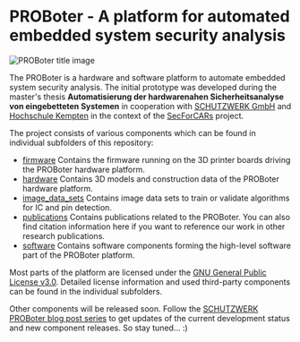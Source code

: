 # PROBoter - A platform for automated embedded system security analysis

![PROBoter title image](/docs/title.png)

The PROBoter is a hardware and software platform to automate embedded system security analysis. The initial prototype was developed during the master's thesis **Automatisierung der hardwarenahen Sicherheitsanalyse von eingebetteten Systemen** in cooperation with [SCHUTZWERK GmbH](https://www.schutzwerk.com) and
[Hochschule Kempten](https://www.hs-kempten.de) in the context of the [SecForCARs](https://www.secforcars.de) project.

The project consists of various components which can be found in individual subfolders of this repository:

- [firmware](/firmware) Contains the firmware running on the 3D printer boards driving the PROBoter hardware platform.
- [hardware](/hardware) Contains 3D models and construction data of the PROBoter hardware platform.
- [image_data_sets](/image_data_sets) Contains image data sets to train or validate algorithms for IC and pin detection.
- [publications](/publications) Contains publications related to the PROBoter. You can also find citation information here if you want to reference our work in other research publications.
- [software](/software) Contains software components forming the high-level software part of the PROBoter platform.

Most parts of the platform are licensed under the [GNU General Public License v3.0](https://www.gnu.org/licenses/gpl-3.0.txt). Detailed license information and used third-party components can be found in the individual subfolders.

Other components will be released soon. Follow the [SCHUTZWERK PROBoter blog post series](https://schutzwerk.com/en/43/posts/proboter_01/) to get updates of the current development status and new component releases. So stay tuned... :)

